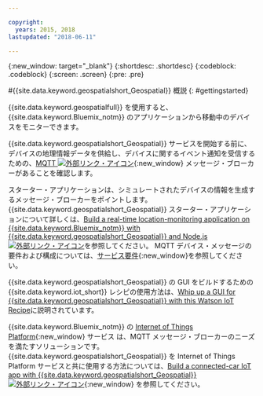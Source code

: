 ```yaml
---

copyright:
  years: 2015, 2018
lastupdated: "2018-06-11"

---
```


<!-- Attribute definitions -->
{:new_window: target="_blank"}
{:shortdesc: .shortdesc}
{:codeblock: .codeblock}
{:screen: .screen}
{:pre: .pre}


#{{site.data.keyword.geospatialshort_Geospatial}} 概説
{: #gettingstarted}

{{site.data.keyword.geospatialfull}} を使用すると、{{site.data.keyword.Bluemix_notm}} のアプリケーションから移動中のデバイスをモニターできます。

{{site.data.keyword.geospatialshort_Geospatial}} サービスを開始する前に、デバイスの地理情報データを供給し、デバイスに関するイベント通知を受信するための、[MQTT ![外部リンク・アイコン](../../icons/launch-glyph.svg "外部リンク・アイコン")](http://mqtt.org/){:new_window} メッセージ・ブローカーがあることを確認します。

スターター・アプリケーションは、シミュレートされたデバイスの情報を生成するメッセージ・ブローカーをポイントします。 {{site.data.keyword.geospatialshort_Geospatial}} スターター・アプリケーションについて詳しくは、[Build a real-time location-monitoring application on {{site.data.keyword.Bluemix_notm}} with {{site.data.keyword.geospatialshort_Geospatial}} and Node.js ![外部リンク・アイコン](../../icons/launch-glyph.svg "外部リンク・アイコン")](https://developer.ibm.com/streamsdev/docs/build-real-time-location-monitoring-application-ibm-cloud-geospatial-analytics-node-js/)を参照してください。 MQTT デバイス・メッセージの要件および構成については、[サービス要件](/docs/services/geospatial/requirements.html){:new_window}を参照してください。

{{site.data.keyword.geospatialshort_Geospatial}} の GUI をビルドするための {{site.data.keyword.iot_short}} レシピの使用方法は、[Whip up a GUI for {{site.data.keyword.geospatialshort_Geospatial}} with this Watson IoT Recipe](https://www.ibm.com/blogs/bluemix/2017/03/whip-gui-geospatial-analytics-watson-iot-recipe/)に説明されています。

{{site.data.keyword.Bluemix_notm}} の
[Internet of Things Platform](https://console.bluemix.net/catalog/services/internet-of-things-platform/){:new_window} サービス
は、MQTT メッセージ・ブローカーのニーズを満たすソリューションです。 {{site.data.keyword.geospatialshort_Geospatial}} を Internet of Things Platform サービスと共に使用する方法については、[Build a connected-car IoT app with {{site.data.keyword.geospatialshort_Geospatial}} ![外部リンク・アイコン](../../icons/launch-glyph.svg "外部リンク・アイコン")](http://www.ibm.com/developerworks/mobile/library/mo-connectedcar-app/index.html){:new_window} を参照してください。
